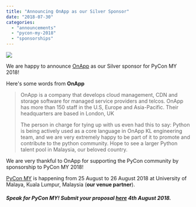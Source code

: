 ```yaml
---
title: "Announcing OnApp as our Silver Sponsor"
date: "2018-07-30"
categories:
  - "announcements"
  - "pycon-my-2018"
  - "sponsorships"
---
```


[![](images/onapp-logo.png)](/archived-images/onapp-logo.png)

We are happy to announce [OnApp](https://onapp.com/company/) as our Silver sponsor for PyCon MY 2018!

Here's some words from **OnApp**

> OnApp is a company that develops cloud management, CDN and storage software for managed service providers and telcos. OnApp has more than 150 staff in the U.S, Europe and Asia-Pacific. Their headquarters are based in London, UK
>
> The person in charge for tying up with us even had this to say: Python is being actively used as a core language in OnApp KL engineering team, and we are very extremely happy to be part of it to promote and contribute to the python community. Hope to see a larger Python talent pool in Malaysia, our beloved country.

We are very thankful to OnApp for supporting the PyCon community by sponsorship to PyCon MY 2018!

[PyCon MY](http://pycon-my-2018.peatix.com) is happening from 25 August to 26 August 2018 at University of Malaya, Kuala Lumpur, Malaysia (**our venue partner**).

##### Speak for PyCon MY! Submit your proposal [here](https://www.papercall.io/pycon-my2018) 4th August 2018.
